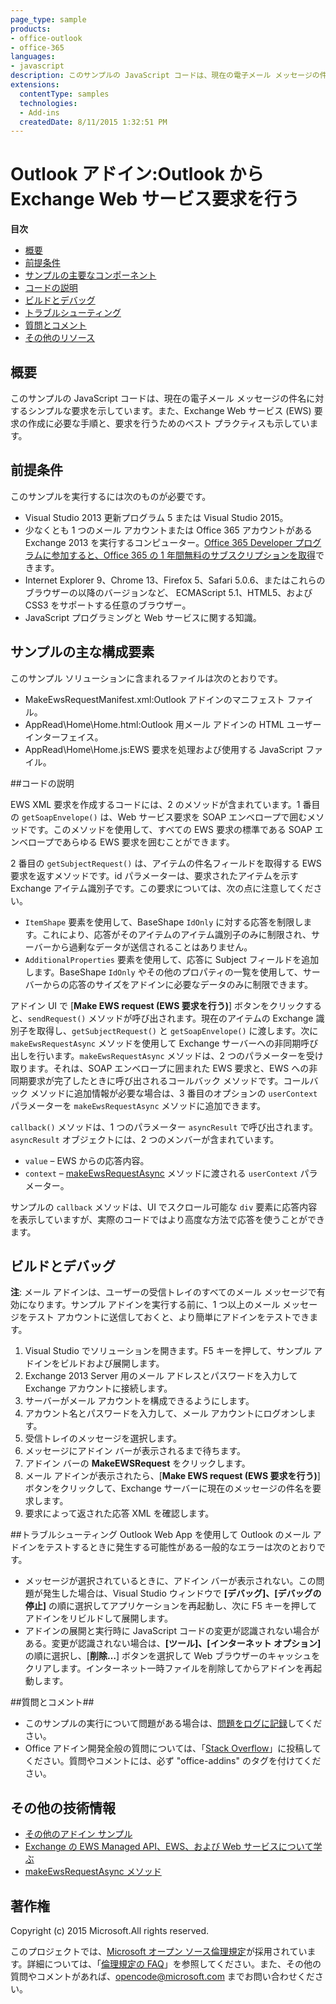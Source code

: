 ```yaml
---
page_type: sample
products:
- office-outlook
- office-365
languages:
- javascript
description: このサンプルの JavaScript コードは、現在の電子メール メッセージの件名に対するシンプルな要求を示しています。また、Exchange Web サービス (EWS) 要求の作成に必要な手順と、要求を行うためのベスト プラクティスも示しています。
extensions:
  contentType: samples
  technologies:
  - Add-ins
  createdDate: 8/11/2015 1:32:51 PM
---
```

# Outlook アドイン:Outlook から Exchange Web サービス要求を行う

**目次**

* [概要](#summary)
* [前提条件](#prerequisites)
* [サンプルの主要なコンポーネント](#components)
* [コードの説明](#codedescription)
* [ビルドとデバッグ](#build)
* [トラブルシューティング](#troubleshooting)
* [質問とコメント](#questions)
* [その他のリソース](#additional-resources)

<a name="summary"></a>
## 概要
このサンプルの JavaScript コードは、現在の電子メール メッセージの件名に対するシンプルな要求を示しています。また、Exchange Web サービス (EWS) 要求の作成に必要な手順と、要求を行うためのベスト プラクティスも示しています。

<a name="prerequisites"></a>
## 前提条件 ##

このサンプルを実行するには次のものが必要です。  

  - Visual Studio 2013 更新プログラム 5 または Visual Studio 2015。  
  - 少なくとも 1 つのメール アカウントまたは Office 365 アカウントがある Exchange 2013 を実行するコンピューター。[Office 365 Developer プログラムに参加すると、Office 365 の 1 年間無料のサブスクリプションを取得](https://aka.ms/devprogramsignup)できます。
  - Internet Explorer 9、Chrome 13、Firefox 5、Safari 5.0.6、またはこれらのブラウザーの以降のバージョンなど、 ECMAScript 5.1、HTML5、および CSS3 をサポートする任意のブラウザー。
  - JavaScript プログラミングと Web サービスに関する知識。

<a name="components"></a>
## サンプルの主な構成要素
このサンプル ソリューションに含まれるファイルは次のとおりです。

- MakeEwsRequestManifest.xml:Outlook アドインのマニフェスト ファイル。
- AppRead\Home\Home.html:Outlook 用メール アドインの HTML ユーザー インターフェイス。
- AppRead\Home\Home.js:EWS 要求を処理および使用する JavaScript ファイル。 

<a name="codedescription"></a>
##コードの説明

EWS XML 要求を作成するコードには、2 のメソッドが含まれています。1 番目の `getSoapEnvelope()` は、Web サービス要求を SOAP エンベロープで囲むメソッドです。このメソッドを使用して、すべての EWS 要求の標準である SOAP エンベロープであらゆる EWS 要求を囲むことができます。

2 番目の `getSubjectRequest()` は、アイテムの件名フィールドを取得する EWS 要求を返すメソッドです。id パラメーターは、要求されたアイテムを示す Exchange アイテム識別子です。この要求については、次の点に注意してください。

- `ItemShape` 要素を使用して、BaseShape `IdOnly` に対する応答を制限します。これにより、応答がそのアイテムのアイテム識別子のみに制限され、サーバーから過剰なデータが送信されることはありません。 
- `AdditionalProperties` 要素を使用して、応答に Subject フィールドを追加します。BaseShape `IdOnly` やその他のプロパティの一覧を使用して、サーバーからの応答のサイズをアドインに必要なデータのみに制限できます。 

アドイン UI で [**Make EWS request (EWS 要求を行う)**] ボタンをクリックすると、`sendRequest()` メソッドが呼び出されます。現在のアイテムの Exchange 識別子を取得し、`getSubjectRequest()` と `getSoapEnvelope()` に渡します。次に `makeEwsRequestAsync` メソッドを使用して Exchange サーバーへの非同期呼び出しを行います。`makeEwsRequestAsync` メソッドは、2 つのパラメーターを受け取ります。それは、SOAP エンベロープに囲まれた EWS 要求と、EWS への非同期要求が完了したときに呼び出されるコールバック メソッドです。コールバック メソッドに追加情報が必要な場合は、3 番目のオプションの `userContext` パラメーターを `makeEwsRequestAsync` メソッドに追加できます。

`callback()` メソッドは、1 つのパラメーター `asyncResult` で呼び出されます。`asyncResult` オブジェクトには、2 つのメンバーが含まれています。

- `value` – EWS からの応答内容。 
- `context` – [makeEwsRequestAsync](http://msdn.microsoft.com/library/2ec380e0-4a67-4146-92a6-6a39f65dc6f2) メソッドに渡される `userContext` パラメーター。 

サンプルの `callback` メソッドは、UI でスクロール可能な `div` 要素に応答内容を表示していますが、実際のコードではより高度な方法で応答を使うことができます。

<a name="build"></a>
## ビルドとデバッグ ##
**注**: メール アドインは、ユーザーの受信トレイのすべてのメール メッセージで有効になります。サンプル アドインを実行する前に、1 つ以上のメール メッセージをテスト アカウントに送信しておくと、より簡単にアドインをテストできます。

1. Visual Studio でソリューションを開きます。F5 キーを押して、サンプル アドインをビルドおよび展開します。
2. Exchange 2013 Server 用のメール アドレスとパスワードを入力して Exchange アカウントに接続します。
3. サーバーがメール アカウントを構成できるようにします。
4. アカウント名とパスワードを入力して、メール アカウントにログオンします。 
5. 受信トレイのメッセージを選択します。
6. メッセージにアドイン バーが表示されるまで待ちます。
7. アドイン バーの **MakeEWSRequest** をクリックします。
8. メール アドインが表示されたら、[**Make EWS request (EWS 要求を行う)**] ボタンをクリックして、Exchange サーバーに現在のメッセージの件名を要求します。
9. 要求によって返された応答 XML を確認します。

<a name="troubleshooting"></a>
##トラブルシューティング
Outlook Web App を使用して Outlook のメール アドインをテストするときに発生する可能性がある一般的なエラーは次のとおりです。

- メッセージが選択されているときに、アドイン バーが表示されない。この問題が発生した場合は、Visual Studio ウィンドウで **[デバッグ]、[デバッグの停止]** の順に選択してアプリケーションを再起動し、次に F5 キーを押してアドインをリビルドして展開します。 
- アドインの展開と実行時に JavaScript コードの変更が認識されない場合がある。変更が認識されない場合は、**[ツール]、[インターネット オプション]** の順に選択し、[**削除…**] ボタンを選択して Web ブラウザーのキャッシュをクリアします。インターネット一時ファイルを削除してからアドインを再起動します。 

<a name="questions"></a>
##質問とコメント##

- このサンプルの実行について問題がある場合は、[問題をログに記録](https://github.com/OfficeDev/Outlook-Add-in-Javascript-MakeEWSRequest/issues)してください。
- Office アドイン開発全般の質問については、「[Stack Overflow](http://stackoverflow.com/questions/tagged/office-addins)」に投稿してください。質問やコメントには、必ず "office-addins" のタグを付けてください。


<a name="additional-resources"></a>
## その他の技術情報 ##

- [その他のアドイン サンプル](https://github.com/OfficeDev?utf8=%E2%9C%93&query=-Add-in)
- [Exchange の EWS Managed API、EWS、および Web サービスについて学ぶ](https://msdn.microsoft.com/library/office/jj536567(v=exchg.150).aspx)
- [makeEwsRequestAsync メソッド](http://msdn.microsoft.com/library/2ec380e0-4a67-4146-92a6-6a39f65dc6f2)

## 著作権
Copyright (c) 2015 Microsoft.All rights reserved.


このプロジェクトでは、[Microsoft オープン ソース倫理規定](https://opensource.microsoft.com/codeofconduct/)が採用されています。詳細については、「[倫理規定の FAQ](https://opensource.microsoft.com/codeofconduct/faq/)」を参照してください。また、その他の質問やコメントがあれば、[opencode@microsoft.com](mailto:opencode@microsoft.com) までお問い合わせください。
